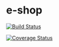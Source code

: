# e-shop
[![Build Status](https://travis-ci.org/zellymiriam/e-shop.svg?branch=develop)](https://travis-ci.org/zellymiriam/e-shop)

[![Coverage Status](https://coveralls.io/repos/github/zellymiriam/e-shop/badge.svg?branch=develop)](https://coveralls.io/github/zellymiriam/e-shop?branch=develop)
